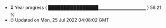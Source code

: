 - ⏳ Year progress { ████████████████▁▁▁▁▁▁▁▁▁▁▁▁▁▁ } 56.21 %
- ⏰ Updated on Mon, 25 Jul 2022 04:08:02 GMT

